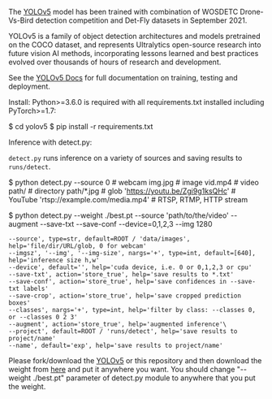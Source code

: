 The <a href="https://github.com/ultralytics/yolov5.git" target="_blank">YOLOv5</a> model has been trained with combination of WOSDETC Drone-Vs-Bird detection competition and Det-Fly datasets in September 2021.

YOLOv5 is a family of object detection architectures and models pretrained on the COCO dataset, and represents Ultralytics open-source research into future vision AI methods, incorporating lessons learned and best practices evolved over thousands of hours of research and development.

See the [YOLOv5 Docs](https://docs.ultralytics.com) for full documentation on training, testing and deployment.

Install:
Python>=3.6.0 is required with all requirements.txt installed including PyTorch>=1.7:

$ cd yolov5
$ pip install -r requirements.txt

Inference with detect.py:

`detect.py` runs inference on a variety of sources and saving results to `runs/detect`.

$ python detect.py --source 0  # webcam
                            img.jpg  # image
                            vid.mp4  # video
                            path/  # directory
                            path/*.jpg  # glob
                            'https://youtu.be/Zgi9g1ksQHc'  # YouTube
                            'rtsp://example.com/media.mp4'  # RTSP, RTMP, HTTP stream
                            
$ python detect.py --weight ./best.pt --source 'path/to/the/video' --augment --save-txt --save-conf --device=0,1,2,3 --img 1280




    --source', type=str, default=ROOT / 'data/images', help='file/dir/URL/glob, 0 for webcam'
    --imgsz', '--img', '--img-size', nargs='+', type=int, default=[640], help='inference size h,w'
    --device', default='', help='cuda device, i.e. 0 or 0,1,2,3 or cpu'
    --save-txt', action='store_true', help='save results to *.txt'
    --save-conf', action='store_true', help='save confidences in --save-txt labels'
    --save-crop', action='store_true', help='save cropped prediction boxes'
    --classes', nargs='+', type=int, help='filter by class: --classes 0, or --classes 0 2 3'
    --augment', action='store_true', help='augmented inference'\
    --project', default=ROOT / 'runs/detect', help='save results to project/name'
    --name', default='exp', help='save results to project/name'


Please fork/download the <a href="https://github.com/ultralytics/yolov5.git" target="_blank">YOLOv5</a> or this repository and then download the weight from <a href="https://drive.google.com/file/d/1hNgnhu47S8TIyVxfhOAe72YLDccKjw4d/view?usp=sharing" target="_blank">here</a> and put it anywhere you want. You should change "--weight ./best.pt" parameter of detect.py module to anywhere that you put the weight.
